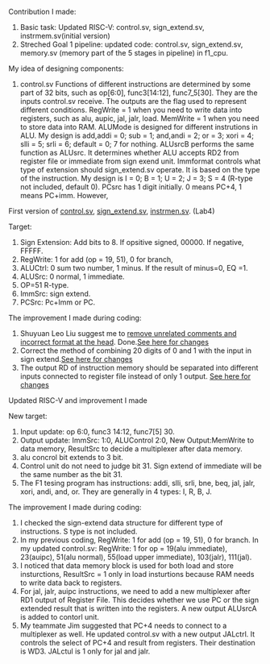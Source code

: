 Contribution I made: 
1. Basic task: Updated RISC-V:   control.sv, sign_extend.sv, instrmem.sv(initial version)                    
2. Streched Goal 1 pipeline: updated code: control.sv, sign_extend.sv, memory.sv (memory part of the 5 stages in pipeline) in f1_cpu.

My idea of designing components:

1. control.sv
   Functions of different instructions are determined by some part of 32 bits, such as op[6:0], func3[14:12], func7_5[30]. They are the inputs control.sv receive. The outputs are the flag used to represent different conditions. RegWrite = 1 when you need to write data into registers, such as alu, aupic, jal, jalr, load. MemWrite = 1 when you need to store data into RAM. ALUMode is designed for different instrutions in ALU. My design is add,addi = 0; sub = 1; and,andi = 2; or = 3; xori = 4; slli = 5; srli = 6; default = 0; 7 for nothing. ALUsrcB performs the same function as ALUsrc. It determines whether ALU accepts RD2 from register file or immediate from sign exend unit. Immformat controls what type of extension should sign_extend.sv operate. It is based on the type of the instruction. My design is I = 0; B = 1; U = 2; J = 3; S = 4 (R-type not included, default 0). PCsrc has 1 digit initially. 0 means PC+4, 1 means PC+imm. However,

First version of [control.sv](https://github.com/shuyuan-liu/iac_lab_4_group_34/commit/18e70f9a82282443f31ff73bf0d8c250ff4f24b1), [sign_extend.sv](https://github.com/shuyuan-liu/iac_lab_4_group_34/commit/1e877402444a762074fda79e7f45f6bc35892bf0), [instrmen.sv](https://github.com/shuyuan-liu/iac_lab_4_group_34/commit/a5faa179a357e5ca24adc764a01ac75a2319f68e). (Lab4)

Target:

1. Sign Extension: Add bits to 8. If opsitive signed, 00000. If negative, FFFFF.
2. RegWrite: 1 for add  (op = 19, 51), 0 for branch,
3. ALUCtrl: 0 sum two number, 1 minus. If the result of minus=0, EQ =1.
4. ALUSrc: 0 normal, 1 immediate.
5. OP=51 R-type.
6. ImmSrc: sign extend.
7. PCSrc: Pc+Imm or PC.

The improvement I made during coding:
1. Shuyuan Leo Liu suggest me to [remove unrelated comments and incorrect format at the head](https://github.com/shuyuan-liu/iac_lab_4_group_34/commit/5557f6c17ded0fd398a35d54280f81e5709cc5d1). Done.[See here for changes](https://github.com/shuyuan-liu/iac_lab_4_group_34/commit/18e70f9a82282443f31ff73bf0d8c250ff4f24b1)
2. Correct the method of combining 20 digits of 0 and 1 with the input in sign extend.[See here for changes](https://github.com/shuyuan-liu/iac_lab_4_group_34/commit/1e877402444a762074fda79e7f45f6bc35892bf0)
3. The output RD of instruction memory should be separated into different inputs connected to register file instead of only 1 output. [See here for changes](https://github.com/shuyuan-liu/iac_lab_4_group_34/commit/85c67df7ef0d54f0b992e4ef81d837004428bcf9)

Updated RISC-V and improvement I made

New target:

1. Input update: op 6:0, func3 14:12, func7[5]    30.
2. Output update: ImmSrc: 1:0, ALUControl 2:0,    New Output:MemWrite to data memory,    ResultSrc to decide a multiplexer after data memory.
3. alu concrol bit extends to 3 bit. 
4. Control unit do not need to judge bit 31. Sign extend of immediate will be the same number as the bit 31.
5. The F1 tesing program has instructions: addi, slli, srli, bne, beq, jal, jalr, xori, andi, and, or. They are generally in 4 types: I, R, B, J.


The improvement I made during coding:
1. I checked the sign-extend data structure for different type of instructions. S type is not included.
2. In my previous coding, RegWrite: 1 for add  (op = 19, 51), 0 for branch. In my updated control.sv: RegWrite: 1 for op = 19(alu immediate), 23(auipc), 51(alu normal), 55(load upper immediate), 103(jalr), 111(jal).
3. I noticed that data memory block is used for both load and store insturctions, ResultSrc = 1 only in load insturtions because RAM needs to write data back to registers.
4. For jal, jalr, auipc instructions, we need to add a new multiplexer after RD1 output of Register File. This decides whether we use PC or the sign extended result that is written into the registers. A new output ALUsrcA is added to contorl unit.
5. My teammate Jim suggested that PC+4 needs to connect to a multiplexer as well. He updated control.sv with a new output JALctrl. It controls the select of PC+4 and result from registers. Their destination is WD3. JALctul is 1 only for jal and jalr.

